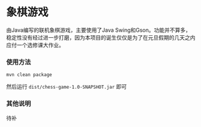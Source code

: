 # 象棋游戏

由Java编写的联机象棋游戏，主要使用了Java Swing和Gson。功能并不算多，稳定性没有经过进一步打磨，因为本项目的诞生仅仅是为了在元旦假期的几天之内应付一个选修课大作业。

### 使用方法

```text
mvn clean package
```

然后运行 `dist/chess-game-1.0-SNAPSHOT.jar` 即可

### 其他说明

待补
